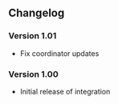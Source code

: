 ## **Changelog**
### Version 1.01
- Fix coordinator updates
### Version 1.00
- Initial release of integration
